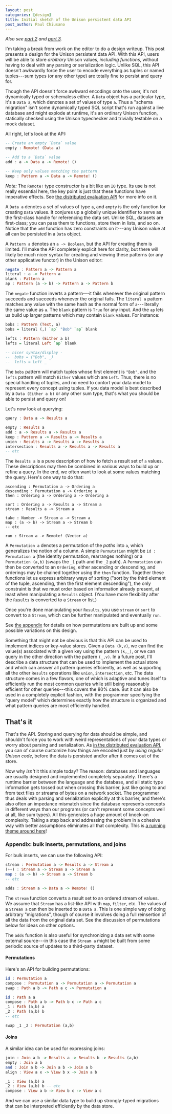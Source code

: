 ```yaml
---
layout: post
categories: [design]
title: Initial sketch of the Unison persistent data API
post_author: Paul Chiusano
---
```


_Also see [part 2](/2015-12-22/data-api-implementation.html) and [part 3](/2016-01-25/pcbt-merges.html)._

I'm taking a break from work on the editor to do a design writeup. This post presents a design for the Unison persistent data API. With this API, users will be able to store _arbitrary_ Unison values, _including functions_, without having to deal with any parsing or serialization logic. Unlike SQL, this API doesn't awkwardly force the user to encode everything as tuples or named tuples---sum types (or any other type) are totally fine to persist and query for.

Though the API doesn't force awkward encodings onto the user, it's not dynamically typed or schemaless either. A `Data` object has a particular type, it's a `Data a`, which denotes a set of values of type `a`. Thus a "schema migration" isn't some dynamically typed SQL script that's run against a live database and might explode at runtime, it's an ordinary Unison function, statically checked using the Unison typechecker and trivially testable on a mock dataset.

All right, let's look at the API:

```Haskell
-- Create an empty `Data` value
empty : Remote! (Data a)

-- Add to a `Data` value
add : a -> Data a -> Remote! ()

-- Keep only values matching the pattern
keep : Pattern a -> Data a -> Remote! ()
```

_Note:_ The `Remote!` type constructor is a bit like an `IO` type. Its use is not really essential here, the key point is just that these functions have imperative effects. See [the distributed evaluation API](/2015-06-02/distributed-evaluation.html) for more info on it.

A `Data a` denotes a set of values of type `a`, and `empty` is the only function for creating `Data` values. It conjures up a globally unique identifier to serve as the first-class handle for referencing the data set. Unlike SQL, datasets are first-class; you can pass them to functions, store them in lists, and so on. Notice that the `add` function has zero constraints on it---any Unison value at all can be persisted in a `Data` object.

A `Pattern a` denotes an `a -> Boolean`, but the API for creating them is limited. I'll make the API completely explicit here for clarity, but there will likely be much nicer syntax for creating and viewing these patterns (or any other applicative functor) in the Unison editor:

```Haskell
negate : Pattern a -> Pattern a
literal : a -> Pattern a
blank : Pattern a
ap : Pattern (a -> b) -> Pattern a -> Pattern b
```

The `negate` function inverts a pattern---it fails whenever the original pattern succeeds and succeeds whenever the original fails. The `literal a` pattern matches any value with the same hash as the normal form of `a`---literally the same value as `a`. The `blank` pattern is `True` for any input. And the `ap` lets us build up larger patterns which may contain `blank` values. For instance:

```Haskell
bobs : Pattern (Text, a)
bobs = literal (,) `ap` "Bob" `ap` blank

lefts : Pattern (Either a b)
lefts = literal Left `ap` blank

-- nicer syntax/display -
--  bobs = ("Bob", _)
--  lefts = Left _
```

The `bobs` pattern will match tuples whose first element is `"Bob"`, and the `lefts` pattern will match `Either` values which are `Left`. Thus, there is no special handling of tuples, and no need to contort your data model to represent every concept using tuples. If you data model is best described by a `Data (Either a b)` or any other sum type, that's what you should be able to persist and query on!

Let's now look at querying:

```Haskell
query : Data a -> Results a

empty : Results a
add : a -> Results a -> Results a
keep : Pattern a -> Results a -> Results a
union : Results a -> Results a -> Results a
intersection : Results a -> Results a -> Results a
-- etc
```

The `Results a` is a pure description of how to fetch a result set of `a` values. These descriptions may then be combined in various ways to build up or refine a query. In the end, we often want to look at some values matching the query. Here's one way to do that:

```
ascending : Permutation a -> Ordering a
descending : Permutation a -> Ordering a
then : Ordering a -> Ordering a -> Ordering a

sort : Ordering a -> Results a -> Stream a
stream : Results a -> Stream a

take : Number -> Stream a -> Stream a
map : (a -> b) -> Stream a -> Stream b
-- etc

run : Stream a -> Remote! (Vector a)
```

A `Permutation a` denotes a permutation of the _paths_ into `a`, which generalizes the notion of a column. A simple `Permutation` might be `id : Permutation a` (the identity permutation, rearranges nothing) or a `Permutation (a,b)` (swaps the `_1` path and the `_2` path). A `Permutation` can then be converted to an `Ordering`, either ascending or descending, and orderings may be chained together using the `then` function. Together these functions let us express arbitrary ways of sorting ("sort by the third element of the tuple, ascending, then the first element descending"), the only constraint is that we must order based on information already present, at least when manipulating a `Results` object. (You have more flexibility after the `Results` is converted to a `Stream` or list.)

Once you're done manipulating your `Results`, you use `stream` or `sort` to convert to a `Stream`, which can be further manipulated and eventually `run`.

See [the appendix](#appendix) for details on how permutations are built up and some possible variations on this design.

Something that might not be obvious is that this API can be used to implement indices or key-value stores. Given a `Data (k,v)`, we can find the value(s) associated with a given key using the pattern `(k,_)`, or we can query in the other direction with the pattern `(_,v)`. In a future post, I'll describe a data structure that can be used to implement the actual store and which can answer all pattern queries efficiently, as well as supporting all the other `Results` operations like `union`, `intersection`, etc. The data structure comes in a few flavors, one of which is adaptive and tunes itself to efficiently run the most common queries while still being reasonably efficient for other queries---this covers the 80% case. But it can also be used in a completely explicit fashion, with the programmer specifying the "query model" which determines exactly how the structure is organized and what pattern queries are most efficiently handled.

## That's it

That's the API. Storing and querying for data should be simple, and shouldn't force you to work with weird representations of your data types or worry about parsing and serialization. As [in the distributed evaluation API](/2015-06-02/distributed-evaluation.html#what-about-customizing-the-encoding), you can of course customize how things are encoded just by _using regular Unison code_, before the data is persisted and/or after it comes out of the store.

Now why _isn't_ it this simple today? The reason: databases and languages are usually designed and implemented completely separately. There's a runtime barrier between the language and the database, and all static type information gets tossed out when crossing this barrier, just like going to and from text files or streams of bytes on a network socket. The programmer thus deals with parsing and serialization explicitly at this barrier, and there's also often an impedance mismatch since the database represents concepts in different ways than our programs (or can't represent some concepts well at all, like sum types). All this generates a huge amount of knock-on complexity. Taking a step back and addressing the problem in a cohesive way with better assumptions eliminates all that complexity. This is [a running theme around here](/2015-06-02/distributed-evaluation.html)!

### <a id="appendix"></a>Appendix: bulk inserts, permutations, and joins

For bulk inserts, we can use the following API:

```Haskell
stream : Permutation a -> Results a -> Stream a
(++) : Stream a -> Stream a -> Stream a
map : (a -> b) -> Stream a -> Stream b
-- etc

adds : Stream a -> Data a -> Remote! ()
```

The `stream` function converts a result set to an ordered stream of values. We assume that `Stream` has a list-like API with `map`, `filter`, etc. The values of a `Stream a` can then be inserted to a `Data a`. This is one simple way of doing arbitrary "migrations", though of course it involves doing a full reinsertion of all the data from the original data set. See the discussion of permutations below for ideas on other options.

The `adds` function is also useful for synchronizing a data set with some external source---in this case the `Stream a` might be built from some periodic source of updates to a third-party dataset.

#### Permutations

Here's an API for building permutations:

```Haskell
id : Permutation a
compose : Permutation a -> Permutation a -> Permutation a
swap : Path a b -> Path a c -> Permutation a

id : Path a a
compose : Path a b -> Path b c -> Path a c
_1 : Path (a,b) a
_2 : Path (a,b) b
-- etc

swap _1 _2 : Permutation (a,b)
```

#### Joins

A similar idea can be used for expressing joins:

```Haskell
join : Join a b -> Results a -> Results b -> Results (a,b)
empty : Join a b
and : Join a b -> Join a b -> Join a b
align : View a x -> View b x -> Join a b

_1 : View (a,b) a
_2 : View (a,b) b -- etc
compose : View a b -> View b c -> View a c
```

And we can use a similar data type to build up strongly-typed migrations that can be interpreted efficiently by the data store.
